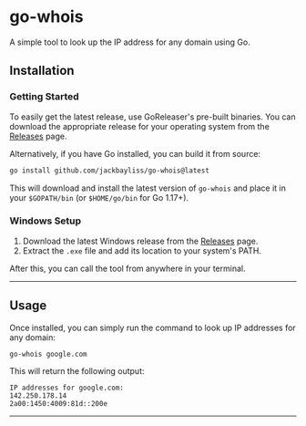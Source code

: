 
# go-whois

A simple tool to look up the IP address for any domain using Go.

## Installation

### Getting Started

To easily get the latest release, use GoReleaser's pre-built binaries. You can download the appropriate release for your operating system from the [Releases](https://github.com/jackbayliss/go-whois/releases) page.

Alternatively, if you have Go installed, you can build it from source:

```bash
go install github.com/jackbayliss/go-whois@latest
```

This will download and install the latest version of `go-whois` and place it in your `$GOPATH/bin` (or `$HOME/go/bin` for Go 1.17+).

### Windows Setup

1. Download the latest Windows release from the [Releases](https://github.com/jackbayliss/go-whois/releases) page.
2. Extract the `.exe` file and add its location to your system's PATH.

After this, you can call the tool from anywhere in your terminal.

---

## Usage

Once installed, you can simply run the command to look up IP addresses for any domain:

```bash
go-whois google.com
```

This will return the following output:

```
IP addresses for google.com:
142.250.178.14
2a00:1450:4009:81d::200e
```

---

